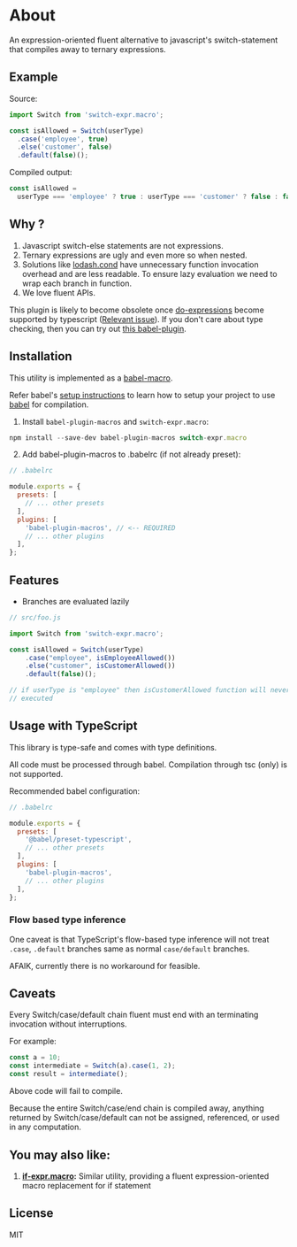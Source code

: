 # About

An expression-oriented fluent alternative to javascript's switch-statement that compiles away to ternary expressions.

## Example

Source:

```js
import Switch from 'switch-expr.macro';

const isAllowed = Switch(userType)
  .case('employee', true)
  .else('customer', false)
  .default(false)();
```

Compiled output:

```js
const isAllowed =
  userType === 'employee' ? true : userType === 'customer' ? false : false;
```

## Why ?

1. Javascript switch-else statements are not expressions.
2. Ternary expressions are ugly and even more so when nested.
3. Solutions like [lodash.cond](https://lodash.com/docs/latest#cond) have unnecessary function invocation overhead and are less readable.
   To ensure lazy evaluation we need to wrap each branch in function.
4. We love fluent APIs.

This plugin is likely to become obsolete once [do-expressions](https://github.com/tc39/proposal-do-expressions) become supported by typescript ([Relevant issue](https://github.com/Microsoft/TypeScript/issues/13156)).
If you don't care about type checking, then you can try out [this babel-plugin](https://babeljs.io/docs/en/babel-plugin-proposal-do-expressions).

## Installation

This utility is implemented as a [babel-macro](https://github.com/kentcdodds/babel-plugin-macros).

Refer babel's [setup instructions](https://babeljs.io/setup) to learn how to setup your project to use [babel](https://babeljs.io) for compilation.

1. Install `babel-plugin-macros` and `switch-expr.macro`:

```js
npm install --save-dev babel-plugin-macros switch-expr.macro
```

2. Add babel-plugin-macros to .babelrc (if not already preset):

```js
// .babelrc

module.exports = {
  presets: [
    // ... other presets
  ],
  plugins: [
    'babel-plugin-macros', // <-- REQUIRED
    // ... other plugins
  ],
};
```

## Features

- Branches are evaluated lazily

```js
// src/foo.js

import Switch from 'switch-expr.macro';

const isAllowed = Switch(userType)
    .case("employee", isEmployeeAllowed())
    .else("customer", isCustomerAllowed())
    .default(false)();

// if userType is "employee" then isCustomerAllowed function will never be
// executed
```

## Usage with TypeScript

This library is type-safe and comes with type definitions.

All code must be processed through babel. Compilation through tsc (only) is not supported.

Recommended babel configuration:

```js
// .babelrc

module.exports = {
  presets: [
    '@babel/preset-typescript',
    // ... other presets
  ],
  plugins: [
    'babel-plugin-macros',
    // ... other plugins
  ],
};
```

### Flow based type inference

One caveat is that TypeScript's flow-based type inference will not treat `.case`, `.default` branches same as normal `case/default` branches.

AFAIK, currently there is no workaround for feasible.

## Caveats

Every Switch/case/default chain fluent must end with an terminating invocation without interruptions.

For example:

```js
const a = 10;
const intermediate = Switch(a).case(1, 2);
const result = intermediate();
```

Above code will fail to compile.

Because the entire Switch/case/end chain is compiled away, anything returned by Switch/case/default can not be assigned, referenced, or used in any computation.

## You may also like:

1. **[if-expr.macro](https://github.com/ts-delight/if-expr.macro):** Similar utility, providing a fluent expression-oriented macro replacement for if statement

## License

MIT
